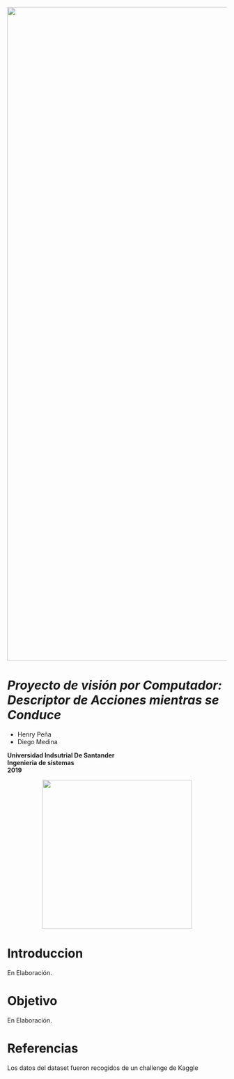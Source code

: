 <p align="center"><img src="http://cdn.shopify.com/s/files/1/1381/1501/products/43749248_rfr_construction_caution_tape_ci_grande.jpg?v=1468450750" width="1500" heigth="500"></p>


# _Proyecto de visión por Computador: Descriptor de Acciones mientras se Conduce_
- Henry Peña
- Diego Medina


**Universidad Indsutrial De Santander** </br>
**Ingenieria de sistemas**</br>
**2019**</br>
<p align="center"><img src="http://garza.uis.edu.co/idayregreso/images/logoUIS.jpg" width="342" heigth="166"></p>


# Introduccion

En Elaboración.




# Objetivo

En Elaboración.

# Referencias
Los datos del dataset fueron recogidos de un challenge de Kaggle

